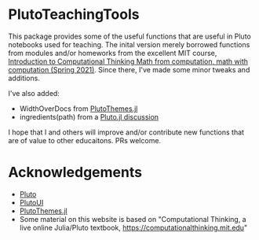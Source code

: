# PlutoTeachingTools

This package provides some of the useful functions that are useful in Pluto notebooks used for teaching.  The inital version merely borrowed functions from modules and/or homeworks from the excellent MIT course, [Introduction to Computational Thinking
Math from computation, math with computation (Spring 2021)](https://computationalthinking.mit.edu/Spring21/).  Since there, I've made some minor tweaks and additions.

I've also added:
- WidthOverDocs from [PlutoThemes.jl](https://github.com/JuliaPluto/PlutoThemes.jl)
- ingredients(path) from a [Pluto.jl discussion](https://github.com/fonsp/Pluto.jl/issues/115)

I hope that I and others will improve and/or contribute new functions that are of value to other educaitons.  PRs welcome.

# Acknowledgements
- [Pluto](https://github.com/fonsp/Pluto.jl)
- [PlutoUI](https://github.com/fonsp/PlutoUI.jl)
- [PlutoThemes.jl](https://github.com/JuliaPluto/PlutoThemes.jl)
- Some material on this website is based on "Computational Thinking, a live online Julia/Pluto textbook, https://computationalthinking.mit.edu"




